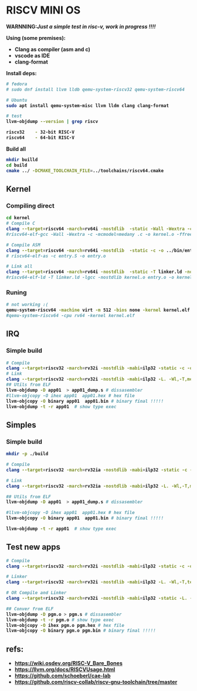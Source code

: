 # RISCV MINI OS

<b>WARNNING:<i>Just a simple test in risc-v, work in progress !!!!</i> <p>

Using (some premises):
- Clang as compiler (asm and c)
- vscode as IDE
- clang-format
<p>

Install deps: 
```bash
# fedora
# sudo dnf install llvm lldb qemu-system-riscv32 qemu-system-riscv64

# Ubuntu
sudo apt install qemu-system-misc llvm lldm clang clang-format

# test
llvm-objdump --version | grep riscv

riscv32    - 32-bit RISC-V
riscv64    - 64-bit RISC-V
```

Build all
```bash
mkdir builld
cd build
cmake ../ -DCMAKE_TOOLCHAIN_FILE=../toolchains/riscv64.cmake
```

## Kernel 
### Compiling direct
```bash
cd kernel
# Compile C
clang --target=riscv64 -march=rv64i -nostdlib  -static -Wall -Wextra -c -mcmodel=medany -c -o ../bin/kernel.o kernel.c
#riscv64-elf-gcc -Wall -Wextra -c -mcmodel=medany .c -o kernel.o -ffreestanding

# Compile ASM
clang --target=riscv64 -march=rv64i -nostdlib  -static -c -o ../bin/entry.o entry.s
# riscv64-elf-as -c entry.S -o entry.o

# Link all
clang --target=riscv64 -march=rv64i -nostdlib  -static -T linker.ld -nostdlib ../bin/kernel.o ../bin/entry.o -o ../bin/kernel.elf
#riscv64-elf-ld -T linker.ld -lgcc -nostdlib kernel.o entry.o -o kernel.elf
```
### Runing
```bash
# not working :(
qemu-system-riscv64 -machine virt -m 512 -bios none -kernel kernel.elf -serial mon:stdio 
#qemu-system-riscv64 -cpu rv64 -kernel kernel.elf
```

## IRQ
### Simple build 
```bash
# Compile
clang --target=riscv32 -march=rv32i -nostdlib -mabi=ilp32 -static -c -o app01.o app01.s
# Link
clang --target=riscv32 -march=rv32i -nostdlib -mabi=ilp32 -L. -Wl,-T,mem_cfg.ld -o app01 app01.o 
## Utils from ELF
llvm-objdump -D app01  > app01_dump.s # dissasembler
#llvm-objcopy -O ihex app01  app01.hex # hex file
llvm-objcopy -O binary app01  app01.bin # binary final !!!!!
llvm-objdump -t -r app01  # show type exec
```

## Simples
### Simple build
```bash
mkdir -p ./build

# Compile
clang --target=riscv32 -march=rv32ia -nostdlib -mabi=ilp32 -static -c -o app01.o app01.s

# Link
clang --target=riscv32 -march=rv32ia -nostdlib -mabi=ilp32 -L. -Wl,-T,mem_cfg.ld -o app01 app01.o 

## Utils from ELF
llvm-objdump -D app01  > app01_dump.s # dissasembler

#llvm-objcopy -O ihex app01  app01.hex # hex file
llvm-objcopy -O binary app01  app01.bin # binary final !!!!!

llvm-objdump -t -r app01  # show type exec
```
## Test new apps
```bash
# Compile
clang --target=riscv32 -march=rv32i -nostdlib -mabi=ilp32 -static -c -o pgm.o teste.s

# Linker
clang --target=riscv32 -march=rv32i -nostdlib -mabi=ilp32 -L. -Wl,-T,teste.ld pgm.o  

# OR Compile and Linker
clang --target=riscv32 -march=rv32i -nostdlib -mabi=ilp32 -static -L. -Wl,-T,teste.ld,-Map=pgm.map -o pgm.o teste.s

## Conver from ELF
llvm-objdump -D pgm.o > pgm.s # dissasembler
llvm-objdump -t -r pgm.o # show type exec
llvm-objcopy -O ihex pgm.o pgm.hex # hex file
llvm-objcopy -O binary pgm.o pgm.bin # binary final !!!!!

```

<!-- ## compilar codigo e emular no qemu
riscv64-unknow-elf-gcc -march=rv32g -mabi=ilp32 -static -mcmodel=medany -fvisibitity=hiddem -nostdlib -nostartfiles -Tteste.ld teste.s -o teste.o
riscv64-unknow-elf-objcopy -O ihex hello hello.hex

qemu-system-riscv32 -machine help
qemu-system-riscv32 -machine sifive_e -nographic -bios none -kenel teste -->

## refs:
- https://wiki.osdev.org/RISC-V_Bare_Bones
- https://llvm.org/docs/RISCVUsage.html
- https://github.com/schoeberl/cae-lab
- https://github.com/riscv-collab/riscv-gnu-toolchain/tree/master